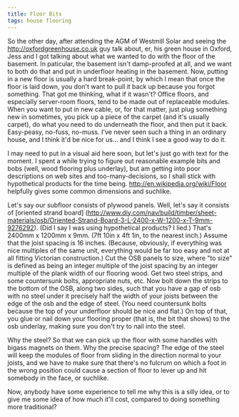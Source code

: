 ```yaml
---
title: Floor Bits
tags: house flooring
---
```


So the other day, after attending the AGM of Westmill Solar and seeing
the http://oxfordgreenhouse.co.uk guy talk about, er, his green house
in Oxford, Jess and I got talking about what we wanted to do with the
floor of the basement.  In paticular, the basement isn't damp-proofed
at all, and we want to both do that and put in underfloor heating in
the basement.  Now, putting in a new floor is usually a hard
break-point, by which I mean that once the floor is laid down, you
don't want to pull it back up because you forgot something.  That got
me thinking, what if it wasn't?  Office floors, and especially
server-room floors, tend to be made out of replaceable modules.  When
you want to put in new cable, or, for that matter, just plug something
new in sometimes, you pick up a piece of the carpet (and it's usually
carpet), do what you need to do underneath the floor, and then put it
back.  Easy-peasy, no-fuss, no-muss.  I've never seen such a thing in
an ordinary house, and I think it'd be nice for us... and I think I
see a good way to do it.

I may need to put in a visual aid here soon, but let's just go with
text for the moment.  I spent a while trying to figure out reasonable
example bits and bobs (well, wood flooring plus underlay), but am
getting into poor descriptions on web sites and too-many-decisions, so
I shall stick with hypothetical products for the time being.
http://en.wikipedia.org/wiki/Floor helpfully gives some common
dimensions and suchlike.

Let's say our subfloor consists of plywood panels.  Well, let's say it
consists of [oriented strand board]
(http://www.diy.com/nav/build/timber/sheet-materials/osb/Oriented-Strand-Board-3-L-2400-x-W-1200-x-T-9mm-9276292).
(Did I say I was using hypothetical products?  I lied.)  That's 2400mm
x 1200mm x 9mm.  (7ft 10in x 4ft 1in, to the nearest inch.)  Assume
that the joist spacing is 16 inches.  (Because, obviously, if
everything was nice multiples of the same unit, everything would be
far too easy and not at all fitting Victorian construction.)  Cut the
OSB panels to size, where "to size" is defined as being an integer
multiple of the joist spacing by an integer multiple of the plank
width of our flooring wood.  Get two steel strips, and some
countersunk bolts, appropriate nuts, etc.  Now bolt down the strips to
the bottom of the OSB, along two sides, such that you have a gap of
osb with no steel under it precisely half the width of your joists
between the edge of the osb and the edge of steel.  (You need
countersunk bolts because the top of your underfloor should be nice
and flat.)  On top of that, you glue or nail down your flooring proper
(that is, the bit that shows) to the osb underlay, making sure you
don't try to nail into the steel.

Why the steel?  So that we can pick up the floor with some handles
with bigass magnets on them.  Why the precise spacing?  The edge of
the steel will keep the modules of floor from sliding in the direction
normal to your joists, and we have to make sure that there's no
fulcrum on which a foot in the wrong position could cause a section of
floor to lever up and hit somebody in the face, or suchlike.

Now, anybody have some experience to tell me why this is a silly idea,
or to give me some idea of how much it'll cost, compared to doing
something more traditional?






